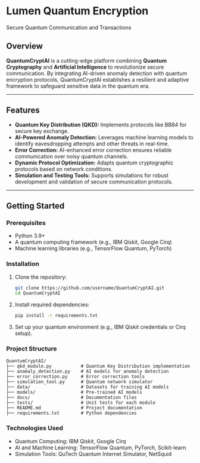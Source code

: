 # **Lumen Quantum Encryption**  
Secure Quantum Communication and Transactions  


## Overview  
**QuantumCryptAI** is a cutting-edge platform combining **Quantum Cryptography** and **Artificial Intelligence** to revolutionize secure communication. By integrating AI-driven anomaly detection with quantum encryption protocols, QuantumCryptAI establishes a resilient and adaptive framework to safeguard sensitive data in the quantum era.  

---

## Features  
- **Quantum Key Distribution (QKD):** Implements protocols like BB84 for secure key exchange.  
- **AI-Powered Anomaly Detection:** Leverages machine learning models to identify eavesdropping attempts and other threats in real-time.  
- **Error Correction:** AI-enhanced error correction ensures reliable communication over noisy quantum channels.  
- **Dynamic Protocol Optimization:** Adapts quantum cryptographic protocols based on network conditions.  
- **Simulation and Testing Tools:** Supports simulations for robust development and validation of secure communication protocols.  

---

## Getting Started  

### Prerequisites  
- Python 3.9+  
- A quantum computing framework (e.g., IBM Qiskit, Google Cirq)  
- Machine learning libraries (e.g., TensorFlow Quantum, PyTorch)  

### Installation  
1. Clone the repository:  
   ```bash
   git clone https://github.com/username/QuantumCryptAI.git
   cd QuantumCryptAI
   ```
2. Install required dependencies:
   ```bash
   pip install -r requirements.txt
   ```
3. Set up your quantum environment (e.g., IBM Qiskit credentials or Cirq setup).

### Project Structure
```plaintext
QuantumCryptAI/
├── qkd_module.py           # Quantum Key Distribution implementation
├── anomaly_detection.py    # AI models for anomaly detection
├── error_correction.py     # Error correction tools
├── simulation_tool.py      # Quantum network simulator
├── data/                   # Datasets for training AI models
├── models/                 # Pre-trained AI models
├── docs/                   # Documentation files
├── tests/                  # Unit tests for each module
├── README.md               # Project documentation
├── requirements.txt        # Python dependencies
```

### Technologies Used
- Quantum Computing: IBM Qiskit, Google Cirq
- AI and Machine Learning: TensorFlow Quantum, PyTorch, Scikit-learn
- Simulation Tools: QuTech Quantum Internet Simulator, NetSquid
